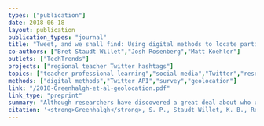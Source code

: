 ```yaml
---
types: ["publication"]
date: 2018-06-18 
layout: publication
publication_types: "journal"
title: "Tweet, and we shall find: Using digital methods to locate participants in educational hashtags"
co-authors: ["Bret Staudt Willet","Josh Rosenberg","Matt Koehler"]
outlets: ["TechTrends"]
projects: ["regional teacher Twitter hashtags"]
topics: ["teacher professional learning","social media","Twitter","research methods","informal learning","teacher-focused Twitter hashtags"]
methods: ["digital methods","Twitter API","survey","geolocation"]
link: "/2018-Greenhalgh-et-al-geolocation.pdf"
link_type: "preprint"
summary: "Although researchers have discovered a great deal about who uses Twitter for educational purposes, what they post about, when they post and why they participate, there has so far been little work to explore where participants in educational Twitter contexts are located. In this paper, we establish a methodological foundation that can support the exploration of geographical issues in educational Twitter research. We surveyed 46 participants in one educational Twitter hashtag, #michED, to determine where they lived; we then compared these responses to results from three digital methods for geolocating Twitter users (human coding, machine coding and GPS coding) to explore these methods’ affordances and constraints. Human coding of Twitter profiles allowed us to analyze more participants with higher levels of accuracy but also has disadvantages compared to other digital—and traditional—methods. We discuss the additional insights obtained through geolocating #michED participants as well as considerations for using geolocation and other digital methods in educational research."
citation: '<strong>Greenhalgh</strong>, S. P., Staudt Willet, K. B., Rosenberg, J. M., & Koehler, M. J. (2018). Tweet, and we shall find: Using digital methods to locate participants in educational hashtags. <em>TechTrends</em>, <em>62</em>(5), 501-508. <a href="https://doi.org/10.1007/s11528-018-0313-6">https://doi.org/10.1007/s11528-018-0313-6</a>.'
---
```

